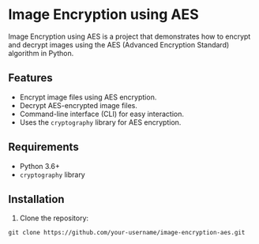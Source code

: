 # Image Encryption using AES

Image Encryption using AES is a project that demonstrates how to encrypt and decrypt images using the AES (Advanced Encryption Standard) algorithm in Python.

## Features

- Encrypt image files using AES encryption.
- Decrypt AES-encrypted image files.
- Command-line interface (CLI) for easy interaction.
- Uses the `cryptography` library for AES encryption.

## Requirements

- Python 3.6+
- `cryptography` library

## Installation

1. Clone the repository:

```shell
git clone https://github.com/your-username/image-encryption-aes.git
